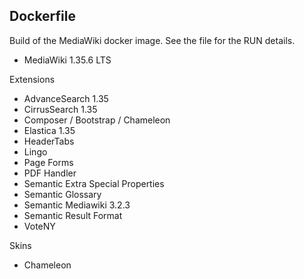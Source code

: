 ## Dockerfile
Build of the MediaWiki docker image. See the file for the RUN details. 
- MediaWiki 1.35.6 LTS

Extensions
- AdvanceSearch 1.35
- CirrusSearch 1.35
- Composer / Bootstrap / Chameleon
- Elastica 1.35
- HeaderTabs
- Lingo
- Page Forms
- PDF Handler
- Semantic Extra Special Properties
- Semantic Glossary
- Semantic Mediawiki 3.2.3
- Semantic Result Format
- VoteNY

Skins
- Chameleon
